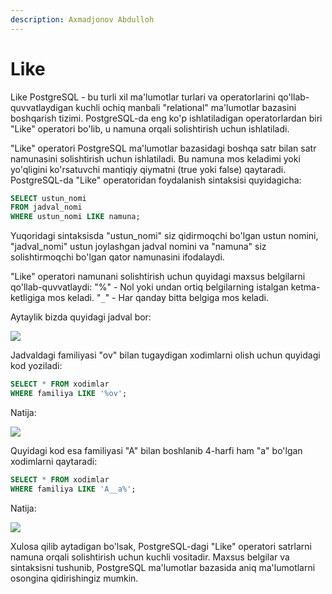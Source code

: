 ```yaml
---
description: Axmadjonov Abdulloh
---
```


# Like

Like
PostgreSQL - bu turli xil ma'lumotlar turlari va operatorlarini qo'llab-quvvatlaydigan kuchli ochiq manbali "relational" ma'lumotlar bazasini boshqarish tizimi. PostgreSQL-da eng ko'p ishlatiladigan operatorlardan biri "Like" operatori bo'lib, u namuna orqali solishtirish uchun ishlatiladi.

"Like" operatori PostgreSQL ma'lumotlar bazasidagi boshqa satr bilan satr namunasini solishtirish uchun ishlatiladi. Bu namuna mos keladimi yoki yo'qligini ko'rsatuvchi mantiqiy qiymatni (true yoki false) qaytaradi. PostgreSQL-da "Like" operatoridan foydalanish sintaksisi quyidagicha:
```sql
SELECT ustun_nomi
FROM jadval_nomi
WHERE ustun_nomi LIKE namuna;
```
Yuqoridagi sintaksisda "ustun_nomi" siz qidirmoqchi bo'lgan ustun nomini, "jadval_nomi" ustun joylashgan jadval nomini va "namuna" siz solishtirmoqchi bo'lgan qator namunasini ifodalaydi.

"Like" operatori namunani solishtirish uchun quyidagi maxsus belgilarni qo'llab-quvvatlaydi:
"%" - Nol yoki undan ortiq belgilarning istalgan ketma-ketligiga mos keladi.
"`_`" - Har qanday bitta belgiga mos keladi.

Aytaylik bizda quyidagi jadval bor:

![](https://user-images.githubusercontent.com/91861166/225200555-7accad64-2054-4b3c-bf87-f109194b00e2.png)

Jadvaldagi familiyasi "ov" bilan tugaydigan xodimlarni olish uchun quyidagi kod yoziladi:
```sql
SELECT * FROM xodimlar
WHERE familiya LIKE '%ov';
```
Natija:

![](https://user-images.githubusercontent.com/91861166/225200625-e119d9db-fd7c-4279-af66-4d3048070fe4.png)

Quyidagi kod esa familiyasi "A" bilan boshlanib 4-harfi ham "a" bo'lgan xodimlarni qaytaradi:
```sql
SELECT * FROM xodimlar
WHERE familiya LIKE 'A__a%';
```
Natija:

![](https://user-images.githubusercontent.com/91861166/225200835-09d28743-6e0d-4bda-8bc9-73a1d808c49d.png)

Xulosa qilib aytadigan bo'lsak, PostgreSQL-dagi "Like" operatori satrlarni namuna orqali solishtirish uchun kuchli vositadir. Maxsus belgilar va sintaksisni tushunib, PostgreSQL ma'lumotlar bazasida aniq ma'lumotlarni osongina qidirishingiz mumkin.
